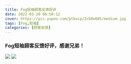 ```yaml
---
title: Fog短袖顾客反馈好评
date: 2022-03-20 06:50:12
cover: https://pic.yupoo.com/ptbxcp/2cb8e085/medium.jpg
tags: [Fog,短袖]
categories: [顾客反馈]
---
```


###  Fog短袖顾客反馈好评，感谢兄弟！
![](https://pic.yupoo.com/ptbxcp/1bd19d62/ddc2b30c.jpg)
![](https://pic.yupoo.com/ptbxcp/2cb8e085/cd565102.jpg)
